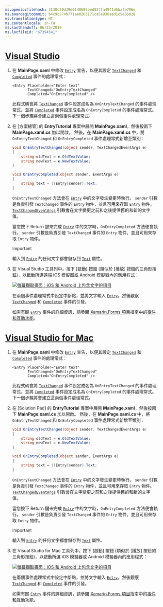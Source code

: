 ```yaml
---
ms.openlocfilehash: 3130c20d39e0140695eed92ffa4941d6bafe796e
ms.sourcegitcommit: b4c9c574b771ae0265171ca5e938aed1c5e35028
ms.translationtype: HT
ms.contentlocale: zh-TW
ms.lasthandoff: 06/25/2019
ms.locfileid: "67394541"
---
```

# <a name="visual-studiotabvswin"></a>[Visual Studio](#tab/vswin)

1. 在 **MainPage.xaml** 中修改 [`Entry`](xref:Xamarin.Forms.Entry) 宣告，以便其設定 [`TextChanged`](xref:Xamarin.Forms.Entry.TextChanged) 和 [`Completed`](xref:Xamarin.Forms.Entry.Completed) 事件的處理常式：

    ```xaml
    <Entry Placeholder="Enter text"
           TextChanged="OnEntryTextChanged"
           Completed="OnEntryCompleted" />
    ```

    此程式碼會將 [`TextChanged`](xref:Xamarin.Forms.Entry.TextChanged) 事件設定成名為 `OnEntryTextChanged` 的事件處理常式，並將 [`Completed`](xref:Xamarin.Forms.Entry.Completed) 事件設定成名為 `OnEntryCompleted` 的事件處理常式。 下一個步驟將會建立這兩個事件處理常式。

1. 在 [方案總管]  的 **EntryTutorial** 專案中展開 **MainPage.xaml**，然後按兩下 **MainPage.xaml.cs** 加以開啟。 然後，在 **MainPage.xaml.cs** 中，將 `OnEntryTextChanged` 和 `OnEntryCompleted` 事件處理常式新增至類別：

    ```csharp
    void OnEntryTextChanged(object sender, TextChangedEventArgs e)
    {
        string oldText = e.OldTextValue;
        string newText = e.NewTextValue;
    }

    void OnEntryCompleted(object sender, EventArgs e)
    {
        string text = ((Entry)sender).Text;
    }
    ```

    `OnEntryTextChanged` 方法會在 [`Entry`](xref:Xamarin.Forms.Entry) 中的文字發生變更時執行。 `sender` 引數是負責引發 `TextChanged` 事件的 `Entry` 物件，並且可用來存取 `Entry` 物件。 [`TextChangedEventArgs`](xref:Xamarin.Forms.TextChangedEventArgs) 引數會在文字變更之前和之後提供舊的和新的文字值。

    當您按下 Return 鍵來完成 [`Entry`](xref:Xamarin.Forms.Entry) 中的文字時，`OnEntryCompleted` 方法便會執行。 `sender` 引數是負責引發 `TextChanged` 事件的 `Entry` 物件，並且可用來存取 `Entry` 物件。

    > [!IMPORTANT]
    > 輸入到 [`Entry`](xref:Xamarin.Forms.Entry) 的任何文字都會儲存到 [`Text`](xref:Xamarin.Forms.Entry.Text) 屬性。

1. 在 Visual Studio 工具列中，按下 [啟動]  按鈕 (類似於 [播放] 按鈕的三角形按鈕)，以啟動所選遠端 iOS 模擬器或 Android 模擬器內的應用程式：

    [![螢幕擷取畫面：iOS 和 Android 上包含文字的項目](../images/text-changes.png "包含文字的項目")](../images/text-changes-large.png#lightbox "包含文字的項目")

    在兩個事件處理常式中設定中斷點，並將文字輸入 [`Entry`](xref:Xamarin.Forms.Entry)，然後觀察 [`TextChanged`](xref:Xamarin.Forms.Entry.TextChanged) 和 [`Completed`](xref:Xamarin.Forms.Entry.Completed) 事件的引發。

    如需有關 [`Entry`](xref:Xamarin.Forms.Entry) 事件的詳細資訊，請參閱 [Xamarin.Forms 項目](~/xamarin-forms/user-interface/text/entry.md)指南中的[事件和互動功能](~/xamarin-forms/user-interface/text/entry.md#events-and-interactivity)。

# <a name="visual-studio-for-mactabvsmac"></a>[Visual Studio for Mac](#tab/vsmac)

1. 在 **MainPage.xaml** 中修改 [`Entry`](xref:Xamarin.Forms.Entry) 宣告，以便其設定 [`TextChanged`](xref:Xamarin.Forms.Entry.TextChanged) 和 [`Completed`](xref:Xamarin.Forms.Entry.Completed) 事件的處理常式：

    ```xaml
    <Entry Placeholder="Enter text"
           TextChanged="OnEntryTextChanged"
           Completed="OnEntryCompleted" />
    ```

    此程式碼會將 [`TextChanged`](xref:Xamarin.Forms.Entry.TextChanged) 事件設定成名為 `OnEntryTextChanged` 的事件處理常式，並將 [`Completed`](xref:Xamarin.Forms.Entry.Completed) 事件設定成名為 `OnEntryCompleted` 的事件處理常式。 下一個步驟將會建立這兩個事件處理常式。

1. 在 [Solution Pad]  的 **EntryTutorial** 專案中展開 **MainPage.xaml**，然後按兩下 **MainPage.xaml.cs** 加以開啟。 然後，在 **MainPage.xaml.cs** 中，將 `OnEntryTextChanged` 和 `OnEntryCompleted` 事件處理常式新增至類別：

    ```csharp
    void OnEntryTextChanged(object sender, TextChangedEventArgs e)
    {
        string oldText = e.OldTextValue;
        string newText = e.NewTextValue;
    }

    void OnEntryCompleted(object sender, EventArgs e)
    {
        string text = ((Entry)sender).Text;
    }
    ```

    `OnEntryTextChanged` 方法會在 [`Entry`](xref:Xamarin.Forms.Entry) 中的文字發生變更時執行。 `sender` 引數是負責引發 `TextChanged` 事件的 `Entry` 物件，並且可用來存取 `Entry` 物件。 [`TextChangedEventArgs`](xref:Xamarin.Forms.TextChangedEventArgs) 引數會在文字變更之前和之後提供舊的和新的文字值。

    當您按下 Return 鍵來完成 [`Entry`](xref:Xamarin.Forms.Entry) 中的文字時，`OnEntryCompleted` 方法便會執行。 `sender` 引數是負責引發 `TextChanged` 事件的 `Entry` 物件，並且可用來存取 `Entry` 物件。

    > [!IMPORTANT]
    > 輸入到 [`Entry`](xref:Xamarin.Forms.Entry) 的任何文字都會儲存到 [`Text`](xref:Xamarin.Forms.Entry.Text) 屬性。

1. 在 Visual Studio for Mac 工具列中，按下 [啟動]  按鈕 (類似於 [播放] 按鈕的三角形按鈕)，以啟動所選 iOS 模擬器或 Android 模擬器內的應用程式：

    [![螢幕擷取畫面：iOS 和 Android 上包含文字的項目](../images/text-changes.png "包含文字的項目")](../images/text-changes-large.png#lightbox "包含文字的項目")

    在兩個事件處理常式中設定中斷點，並將文字輸入 [`Entry`](xref:Xamarin.Forms.Entry)，然後觀察 [`TextChanged`](xref:Xamarin.Forms.Entry.TextChanged) 和 [`Completed`](xref:Xamarin.Forms.Entry.Completed) 事件的引發。

    如需有關 [`Entry`](xref:Xamarin.Forms.Entry) 事件的詳細資訊，請參閱 [Xamarin.Forms 項目](~/xamarin-forms/user-interface/text/entry.md)指南中的[事件和互動功能](~/xamarin-forms/user-interface/text/entry.md#events-and-interactivity)。
